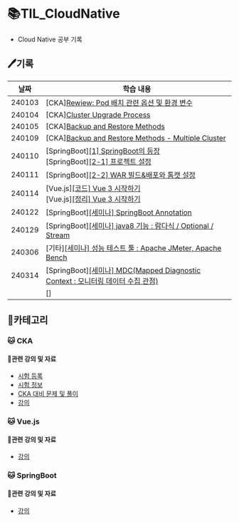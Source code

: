 # 📚TIL_CloudNative
- Cloud Native 공부 기록

## 🖊️기록
|날짜|학습 내용|
|---|---|
|240103|[CKA][Rewiew: Pod 배치 관련 옵션 및 환경 변수](https://github.com/heewon00/TIL_CloudNative/blob/main/CKA/review/Pod%20%EB%B0%B0%EC%B9%98%20%EA%B4%80%EB%A0%A8%20%EC%98%B5%EC%85%98%20%EB%B0%8F%20%ED%99%98%EA%B2%BD%20%EB%B3%80%EC%88%98.md)|
|240104|[CKA][Cluster Upgrade Process](https://github.com/heewon00/TIL_CloudNative/blob/main/CKA/clusterMaintenance/Cluster%20Upgrade%20Process.md)|
|240105|[CKA][Backup and Restore Methods](https://github.com/heewon00/TIL_CloudNative/blob/main/CKA/clusterMaintenance/Backup%20and%20Restore%20Methods.md)|
|240109|[CKA][Backup and Restore Methods - Multiple Cluster](https://github.com/heewon00/TIL_CloudNative/blob/main/CKA/clusterMaintenance/Backup%20and%20Restore%20Methods%20-%20Multiple%20Cluster.md)|
|240110|[SpringBoot][[1] SpringBoot의 등장](https://github.com/heewon00/TIL_CloudNative/blob/main/SpringBoot/%5B1%5D%20SpringBoot%EC%9D%98%20%EB%93%B1%EC%9E%A5.md) <br> [SpringBoot][[2-1] 프로젝트 설정](https://github.com/heewon00/TIL_CloudNative/blob/main/SpringBoot/%5B2-1%5D%20%ED%94%84%EB%A1%9C%EC%A0%9D%ED%8A%B8%20%EC%84%A4%EC%A0%95.md)|
|240111|[SpringBoot][[2-2] WAR 빌드&배포와 톰캣 설정](https://github.com/heewon00/TIL_CloudNative/blob/main/SpringBoot/%5B2-2%5D%20WAR%20%EB%B9%8C%EB%93%9C%26%EB%B0%B0%ED%8F%AC%EC%99%80%20%ED%86%B0%EC%BA%A3%20%EC%84%A4%EC%A0%95.md)|
|240114|[Vue.js][[코드] Vue 3 시작하기](https://github.com/heewon00/learn-vue-js)<br>[Vue.js][[정리] Vue 3 시작하기](https://github.com/heewon00/TIL_CloudNative/blob/main/Vue.js/Vue%203%20%EC%8B%9C%EC%9E%91%ED%95%98%EA%B8%B0.md)|
|240122|[SpringBoot][[세미나] SpringBoot Annotation](https://heewon00.notion.site/SpringBoot-Annotation-debd198b6a25406cbdbb5eb0a981b35b?pvs=4)|
|240129|[SpringBoot][[세미나] java8 기능 : 람다식 / Optional / Stream](https://heewon00.notion.site/240129-java8-Optional-Stream-d4ce68ce24ea4a638031a8d54a99e943?pvs=4)|
|240306|[기타][[세미나] 성능 테스트 툴 : Apache JMeter, Apache Bench](https://heewon00.notion.site/240306-Apache-JMeter-Apache-Bench-5f6a208dcca6425d833880257d63c5ce?pvs=4)|
|240314|[SpringBoot][[세미나] MDC(Mapped Diagnostic Context : 모니터링 데이터 수집 관점)](https://heewon00.notion.site/240314-MDC-Mapped-Diagnostic-Context-1a8278775a984456a47f380d2f5866c7?pvs=4)|
||[][]()|

## 📝카테고리
### 🐱 CKA
#### 🔗관련 강의 및 자료
- [시험 등록](https://trainingportal.linuxfoundation.org/learn/dashboard/) <br>
- [시험 정보](https://velog.io/@jkseo50/Kubernetes-CKA-Certified-Kubernetes-Administrator-취득-후기) <br>
- [CKA 대비 문제 및 풀이](https://junior-developer.tistory.com/97) <br>
- [강의](https://www.udemy.com/course/certified-kubernetes-administrator-with-practice-tests/) <br>

### 🐱 Vue.js
#### 🔗관련 강의 및 자료
- [강의](https://www.inflearn.com/course/vue-3-%EC%8B%9C%EC%9E%91%ED%95%98%EA%B8%B0)
### 🐱 SpringBoot
#### 🔗관련 강의 및 자료
- [강의](https://www.inflearn.com/course/%EC%8A%A4%ED%94%84%EB%A7%81%EB%B6%80%ED%8A%B8-%ED%95%B5%EC%8B%AC%EC%9B%90%EB%A6%AC-%ED%99%9C%EC%9A%A9)



